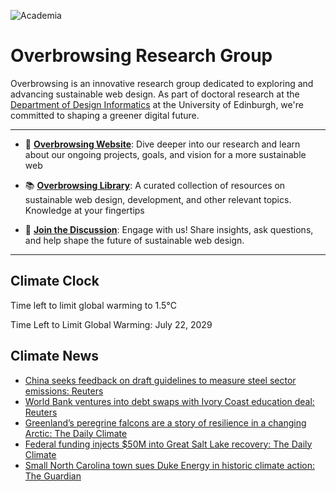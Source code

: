![Academia](https://img.shields.io/badge/Academia-fff?style=for-the-badge&logo=academia&logoColor=black)

# Overbrowsing Research Group

Overbrowsing is an innovative research group dedicated to exploring and advancing sustainable web design. As part of doctoral research at the [Department of Design Informatics](https://www.designinformatics.org) at the University of Edinburgh, we're committed to shaping a greener digital future.

---

- 🌱 [**Overbrowsing Website**](https://overbrowsing.com): Dive deeper into our research and learn about our ongoing projects, goals, and vision for a more sustainable web

- 📚 [**Overbrowsing Library**](https://overbrowsing.com/resources/library): A curated collection of resources on sustainable web design, development, and other relevant topics. Knowledge at your fingertips

- 💬 [**Join the Discussion**](https://github.com/orgs/overbrowsing/discussions): Engage with us! Share insights, ask questions, and help shape the future of sustainable web design.

---

## Climate Clock
Time left to limit global warming to 1.5°C
<!-- clock-time -->
Time Left to Limit Global Warming: July 22, 2029
<!-- /clock-time -->

## Climate News
<!-- clock-news -->
- [China seeks feedback on draft guidelines to measure steel sector emissions: Reuters](https://www.reuters.com/world/china/china-solicits-public-feedback-guidelines-steel-sector-greenhouse-gas-emissions-2024-12-06/ )
- [World Bank ventures into debt swaps with Ivory Coast education deal: Reuters](https://www.reuters.com/world/africa/world-bank-ventures-into-debt-swaps-with-ivory-coast-education-deal-2024-12-05/ )
- [Greenland’s peregrine falcons are a story of resilience in a changing Arctic: The Daily Climate](https://www.dailyclimate.org/greenlands-peregrine-falcons-resilience-2670306087.html   )
- [Federal funding injects $50M into Great Salt Lake recovery: The Daily Climate](https://www.theguardian.com/environment/2024/dec/04/carrboro-north-carolina-duke-energy-lawsuit )
- [Small North Carolina town sues Duke Energy in historic climate action: The Guardian](https://www.theguardian.com/environment/2024/dec/04/carrboro-north-carolina-duke-energy-lawsuit )
<!-- /clock-news -->

